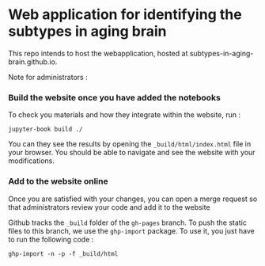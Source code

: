 # Web application for identifying the subtypes in aging brain

This repo intends to host the webapplication, hosted at subtypes-in-aging-brain.github.io.

Note for administrators :
### Build the website once you have added the notebooks

To check you materials and how they integrate within the website, run :  
```
jupyter-book build ./
```
You can they see the results by opening the `_build/html/index.html` file in your browser.
You should be able to navigate and see the website with your modifications.

### Add to the website online

Once you are satisfied with your changes, you can open a merge request so that administrators review your code and add it to the website


Github tracks the `_build` folder of the `gh-pages` branch. To push the static files to this branch, we use the `ghp-import` package.
To use it, you just have to run the following code :
```
ghp-import -n -p -f _build/html
```
